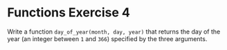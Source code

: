 # Functions Exercise 4

Write a function `day_of_year(month, day, year)` that returns the day of the year (an integer between `1` and `366`) specified by the three arguments.
